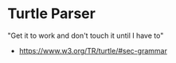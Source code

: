# Turtle Parser

"Get it to work and don't touch it until I have to"

- https://www.w3.org/TR/turtle/#sec-grammar



